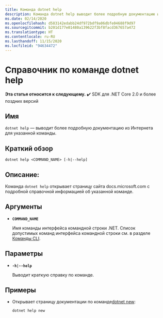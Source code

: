 ```yaml
---
title: Команда dotnet help
description: Команда dotnet help выводит более подробную документацию из Интернета для указанной команды.
ms.date: 02/14/2020
ms.openlocfilehash: d583142edabb24df972bdf9a06dbfe04688f9d97
ms.sourcegitcommit: b201d177e01480a139622f3bf8facd367657a472
ms.translationtype: HT
ms.contentlocale: ru-RU
ms.lasthandoff: 11/15/2020
ms.locfileid: "94634472"
---
```

# <a name="dotnet-help-reference"></a>Справочник по команде dotnet help

**Эта статья относится к следующему.** ✔️ SDK для .NET Core 2.0 и более поздних версий

## <a name="name"></a>Имя

`dotnet help` — выводит более подробную документацию из Интернета для указанной команды.

## <a name="synopsis"></a>Краткий обзор

```dotnetcli
dotnet help <COMMAND_NAME> [-h|--help]
```

## <a name="description"></a>Описание:

Команда `dotnet help` открывает страницу сайта docs.microsoft.com с подробной справочной информацией об указанной команде.

## <a name="arguments"></a>Аргументы

- **`COMMAND_NAME`**

  Имя команды интерфейса командной строки .NET. Список допустимых команд интерфейса командной строки см. в разделе [Команды CLI](index.md#cli-commands).

## <a name="options"></a>Параметры

- **`-h|--help`**

  Выводит краткую справку по команде.

## <a name="examples"></a>Примеры

- Открывает страницу документации по команде[dotnet new](dotnet-new.md):

  ```dotnetcli
  dotnet help new
  ```
